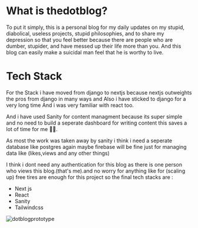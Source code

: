 <h1>What is thedotblog?</h1>
<p>To put it simply, this is a personal blog for my daily updates on my stupid, diabolical, useless projects, stupid philosophies, and to share my depression so that you feel better because there are people who are dumber, stupider, and have messed up their life more than you. And this blog can easily make a suicidal man feel that he is worthy to live.</p>
 
<h1>Tech Stack</h1>
<p>For the Stack i have moved from django to nextjs because nextjs outweights the pros from django in many ways and Also i have sticked to django for a very long time And i was very familiar with react too.</p>
<p>And i have used Sanity for content managment because its super simple and no need to build a seperate dashboard for writing content this saves a lot of time for me 😮‍💨.</p>
<p>As most the work was taken away by sanity i think i need a seperate database like postgres again maybe firebase will be fine just for managing data like (likes,views and any other things)</p>
<p>I think i dont need any authentication for this blog as there is one person who views this blog.(that's me).and no worry for anything like for (scaling up) free tires are enough for this project so the final tech stacks are :</p>
<ul>
    <li>Next js</li>
    <li>React</li>
    <li>Sanity</li>
    <li>Tailwindcss</li>
</ul>

![dotblogprototype](https://github.com/user-attachments/assets/fc88bf35-1039-4c9d-b954-86d00df90619)
